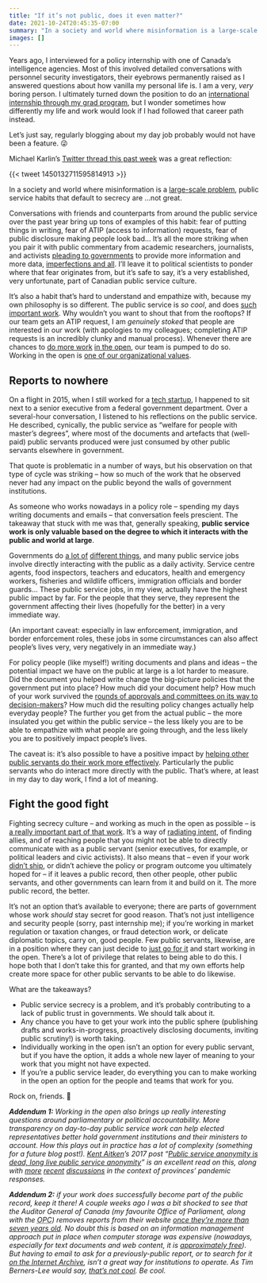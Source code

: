 ```yaml
---
title: "If it’s not public, does it even matter?"
date: 2021-10-24T20:45:35-07:00
summary: "In a society and world where misinformation is a large-scale problem, public service habits that default to secrecy are not great. Generally speaking, public service work is only valuable based on the degree to which it interacts with the public and world at large. Fighting secrecy culture – and working as much in the open as possible – is a really important part of making the public service relevant and effective."
images: []
---
```


Years ago, I interviewed for a policy internship with one of Canada’s intelligence agencies. Most of this involved detailed conversations with personnel security investigators, their eyebrows permanently raised as I answered questions about how vanilla my personal life is. I am a very, _very_ boring person. I ultimately turned down the position to do an [international internship through my grad program](https://socialsciences.uottawa.ca/public-international-affairs/why-study/student-exerience-gspia), but I wonder sometimes how differently my life and work would look if I had followed that career path instead.

Let’s just say, regularly blogging about my day job probably would not have been a feature. 😜

Michael Karlin’s [Twitter thread this past week](https://twitter.com/supergovernance/status/1450131629406629891) was a great reflection:

{{< tweet 1450132711595814913 >}}

In a society and world where misinformation is a [large-scale problem](https://www.theatlantic.com/ideas/archive/2021/10/disinformation-propaganda-amplification-ampliganda/620334/), public service habits that default to secrecy are …not great. 

Conversations with friends and counterparts from around the public service over the past year bring up tons of examples of this habit: fear of putting things in writing, fear of ATIP (access to information) requests, fear of public disclosure making people look bad… It’s all the more striking when you pair it with public commentary from academic researchers, journalists, and activists [pleading to governments](https://twitter.com/JPSoucy/status/1379411065117806593) to provide more information and more data, [imperfections and all](https://twitter.com/rypan/status/1371564635212541956). I’ll leave it to political scientists to ponder where that fear originates from, but it’s safe to say, it’s a very established, very unfortunate, part of Canadian public service culture.

It’s also a habit that’s hard to understand and empathize with, because my own philosophy is so different. The public service is _so cool_, and does [such important work](/2020/01/21/principles-for-blogging-as-a-public-servant/#how-to-criticize-a-thing-that-you-love). Why wouldn’t you want to shout that from the rooftops? If our team gets an ATIP request, I am _genuinely stoked_ that people are interested in our work (with apologies to my colleagues; completing ATIP requests is an incredibly clunky and manual process). Whenever there are chances to [do more work](/2020/10/30/working-in-the-open-firsts-for-covid-alert/) [in the open](/2020/08/20/make-things-open-source-it-makes-things-better/), our team is pumped to do so. Working in the open is [one of our organizational values](https://digital.canada.ca/our-values/).

## Reports to nowhere

On a flight in 2015, when I still worked for a [tech startup](https://viamo.io/), I happened to sit next to a senior executive from a federal government department. Over a several-hour conversation, I listened to his reflections on the public service. He described, cynically, the public service as “welfare for people with master’s degrees”, where most of the documents and artefacts that (well-paid) public servants produced were just consumed by other public servants elsewhere in government. 

That quote is problematic in a number of ways, but his observation on that type of cycle was striking – how so much of the work that he observed never had any impact on the public beyond the walls of government institutions. 

As someone who works nowadays in a policy role – spending my days writing documents and emails – that conversation feels prescient. The takeaway that stuck with me was that, generally speaking, **public service work is only valuable based on the degree to which it interacts with the public and world at large**. 

Governments do [a lot of](https://buttondown.email/lchski/archive/hit-and-miss-112-public-service/) [different things](https://web.archive.org/web/20191209113043/https://www.bloomberg.com/opinion/articles/2019-10-15/lifesaving-coast-guard-scientist-reflects-on-government-service), and many public service jobs involve directly interacting with the public as a daily activity. Service centre agents, food inspectors, teachers and educators, health and emergency workers, fisheries and wildlife officers, immigration officials and border guards… These public service jobs, in my view, actually have the highest public impact by far. For the people that they serve, they represent the government affecting their lives (hopefully for the better) in a very immediate way. 

(An important caveat: especially in law enforcement, immigration, and border enforcement roles, these jobs in some circumstances can also affect people’s lives very, very negatively in an immediate way.)

For policy people (like myself!) writing documents and plans and ideas – the potential impact we have on the public at large is a lot harder to measure. Did the document you helped write change the big-picture policies that the government put into place? How much did your document help? How much of your work survived the [rounds of approvals and committees on its way to decision-makers](/2021/01/12/onerous-levels-of-oversight/)? How much did the resulting policy changes actually help everyday people? The further you get from the actual public – the more insulated you get within the public service – the less likely you are to be able to empathize with what people are going through, and the less likely you are to positively impact people’s lives. 

The caveat is: it’s also possible to have a positive impact by [helping other public servants do their work more effectively](/2020/12/27/tools-that-work/). Particularly the public servants who do interact more directly with the public. That’s where, at least in my day to day work, I find a lot of meaning. 

## Fight the good fight

Fighting secrecy culture – and working as much in the open as possible – is [a really important part of that work](/2020/01/21/principles-for-blogging-as-a-public-servant/#how-to-criticize-a-thing-that-you-love). It’s a way of [radiating intent](https://medium.com/@ElizAyer/dont-ask-forgiveness-radiate-intent-d36fd22393a3), of finding allies, and of reaching people that you might not be able to directly communicate with as a public servant (senior executives, for example, or political leaders and civic activists). It also means that – even if your work [didn’t ship](/2020/01/10/shipping/), or didn’t achieve the policy or program outcome you ultimately hoped for – if it leaves a public record, then other people, other public servants, and other governments can learn from it and build on it. The more public record, the better.

It’s not an option that’s available to everyone; there are parts of government whose work _should_ stay secret for good reason. That’s not just intelligence and security people (sorry, past internship me); if you’re working in market regulation or taxation changes, or fraud detection work, or delicate diplomatic topics, carry on, good people. Few public servants, likewise, are in a position where they can just decide to [just go for it](/2020/10/13/an-approval-of-an-approach/) and start working in the open. There’s a lot of privilege that relates to being able to do this. I hope both that I don’t take this for granted, and that my own efforts help create more space for other public servants to be able to do likewise. 

What are the takeaways? 

* Public service secrecy is a problem, and it’s probably contributing to a lack of public trust in governments. We should talk about it.
* Any chance you have to get your work into the public sphere (publishing drafts and works-in-progress, proactively disclosing documents, inviting public scrutiny!) is worth taking.
* Individually working in the open isn’t an option for every public servant, but if you have the option, it adds a whole new layer of meaning to your work that you might not have expected.
* If you’re a public service leader, do everything you can to make working in the open an option for the people and teams that work for you.

Rock on, friends. 🙌

_**Addendum 1:** Working in the open also brings up really interesting questions around parliamentary or political accountability. More transparency on day-to-day public service work can help elected representatives better hold government institutions and their ministers to account. How this plays out in practice has a lot of complexity (something for a future blog post!). [Kent Aitken](https://twitter.com/kentdaitken)’s 2017 post “[Public service anonymity is dead, long live public service anonymity](http://www.cpsrenewal.ca/2017/03/public-service-anonymity-is-dead-long.html?m=1)” is an excellent read on this, along with [more](https://twitter.com/proftomuofr/status/1450539397561028609) [recent](https://twitter.com/proftomuofr/status/1450539412194926595) [discussions](https://twitter.com/markjboots/status/1450650388470841348) in the context of provinces’ pandemic responses._

<p><em><strong>Addendum 2:</strong> if your work does successfully become part of the public record, keep it there! A couple weeks ago I was a bit shocked to see that the Auditor General of Canada (my favourite Office of Parliament, along with the <abbr title="Office of the Privacy Commissioner">OPC</abbr>) removes reports from their website <a href="https://www.oag-bvg.gc.ca/internet/English/parl_lp_e_933.html" target="_blank">once they’re more than seven years old</a>. No doubt this is based on an information management approach put in place when computer storage was expensive (nowadays, especially for text documents and web content, it is <a href="https://hblok.net/storage/" target="_blank">approximately free</a>). But having to email to ask for a previously-public report, or to search for it <a href="https://web.archive.org/web/20180315142219/http://www1.oag-bvg.gc.ca/internet/English/parl_lp_e_933.html" target="_blank">on the Internet Archive</a>, isn’t a great way for institutions to operate. As Tim Berners-Lee would say, <a href="https://www.w3.org/Provider/Style/URI" target="_blank">that’s not cool</a>. Be cool.</em></p>